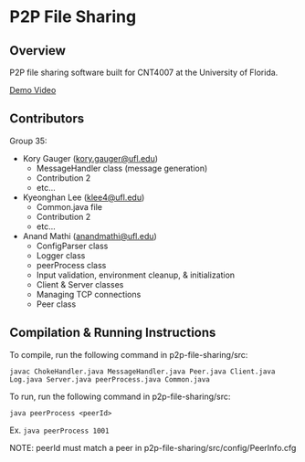 # P2P File Sharing

## Overview
P2P file sharing software built for CNT4007 at the University of Florida.

[Demo Video]()

## Contributors
Group 35:
- Kory Gauger (kory.gauger@ufl.edu)
  - MessageHandler class (message generation)
  - Contribution 2
  - etc...
- Kyeonghan Lee (klee4@ufl.edu)
  - Common.java file
  - Contribution 2
  - etc...
- Anand Mathi (anandmathi@ufl.edu)
  - ConfigParser class
  - Logger class
  - peerProcess class
  - Input validation, environment cleanup, & initialization
  - Client & Server classes
  - Managing TCP connections
  - Peer class

## Compilation & Running Instructions
To compile, run the following command in p2p-file-sharing/src:

`javac ChokeHandler.java MessageHandler.java Peer.java Client.java Log.java Server.java peerProcess.java Common.java`

To run, run the following command in p2p-file-sharing/src:

`java peerProcess <peerId>`

Ex. `java peerProcess 1001`

NOTE: peerId must match a peer in p2p-file-sharing/src/config/PeerInfo.cfg
